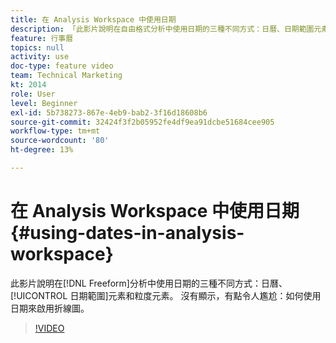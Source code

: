 ```yaml
---
title: 在 Analysis Workspace 中使用日期
description: 「此影片說明在自由格式分析中使用日期的三種不同方式：日曆、日期範圍元素和粒度元素。 沒有顯示，有點令人尷尬：如何使用日期來啟用折線圖。 "
feature: 行事曆
topics: null
activity: use
doc-type: feature video
team: Technical Marketing
kt: 2014
role: User
level: Beginner
exl-id: 5b738273-867e-4eb9-bab2-3f16d18608b6
source-git-commit: 32424f3f2b05952fe4df9ea91dcbe51684cee905
workflow-type: tm+mt
source-wordcount: '80'
ht-degree: 13%

---
```


# 在 Analysis Workspace 中使用日期 {#using-dates-in-analysis-workspace}

此影片說明在[!DNL Freeform]分析中使用日期的三種不同方式：日曆、[!UICONTROL 日期範圍]元素和粒度元素。 沒有顯示，有點令人尷尬：如何使用日期來啟用折線圖。

>[!VIDEO](https://video.tv.adobe.com/v/24136/?quality=12)
